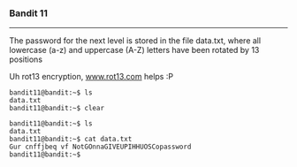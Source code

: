 ### Bandit 11
***
The password for the next level is stored in the file data.txt, where all lowercase (a-z) and uppercase (A-Z) letters have been rotated by 13 positions

Uh rot13 encryption, www.rot13.com helps :P
```
bandit11@bandit:~$ ls
data.txt
bandit11@bandit:~$ clear

bandit11@bandit:~$ ls
data.txt
bandit11@bandit:~$ cat data.txt 
Gur cnffjbeq vf NotGOnnaGIVEUPIHHUOSCopassword
bandit11@bandit:~$ 


```

